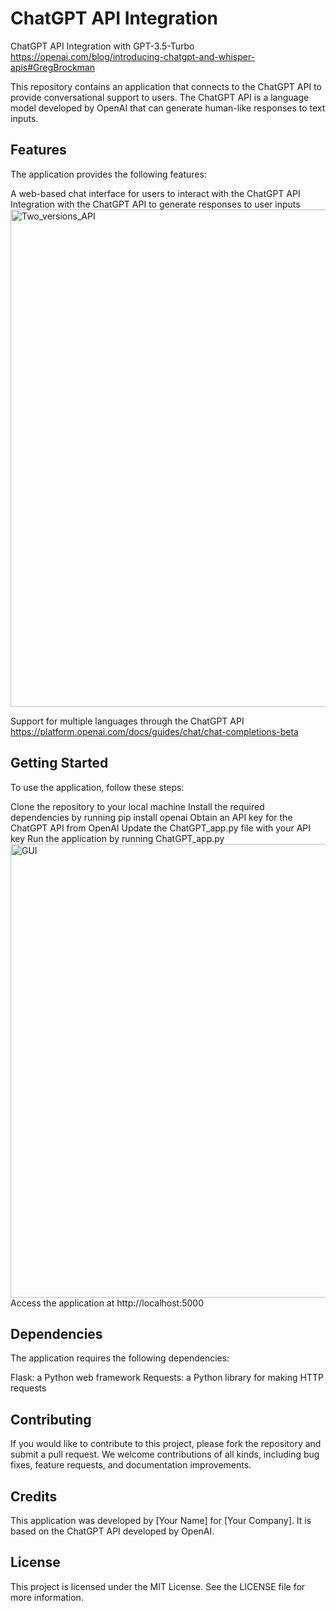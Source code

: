 # ChatGPT API Integration
 ChatGPT API Integration with GPT-3.5-Turbo
 https://openai.com/blog/introducing-chatgpt-and-whisper-apis#GregBrockman

This repository contains an application that connects to the ChatGPT API to provide conversational support to users. The ChatGPT API is a language model developed by OpenAI that can generate human-like responses to text inputs.

## Features
The application provides the following features:

A web-based chat interface for users to interact with the ChatGPT API
Integration with the ChatGPT API to generate responses to user inputs
<img width="796" alt="Two_versions_API" src="https://user-images.githubusercontent.com/78404450/223866045-56036fde-ae7f-4553-9546-3648c5bab778.png">

Support for multiple languages through the ChatGPT API
https://platform.openai.com/docs/guides/chat/chat-completions-beta
## Getting Started
To use the application, follow these steps:

Clone the repository to your local machine
Install the required dependencies by running pip install openai
Obtain an API key for the ChatGPT API from OpenAI
Update the ChatGPT_app.py file with your API key
Run the application by running ChatGPT_app.py
<img width="726" alt="GUI" src="https://user-images.githubusercontent.com/78404450/223865930-0d8b23c3-657e-43af-905d-9a6cd85fd549.png">
Access the application at http://localhost:5000
## Dependencies
The application requires the following dependencies:

Flask: a Python web framework
Requests: a Python library for making HTTP requests
## Contributing
If you would like to contribute to this project, please fork the repository and submit a pull request. We welcome contributions of all kinds, including bug fixes, feature requests, and documentation improvements.

## Credits
This application was developed by [Your Name] for [Your Company]. It is based on the ChatGPT API developed by OpenAI.

## License
This project is licensed under the MIT License. See the LICENSE file for more information.
